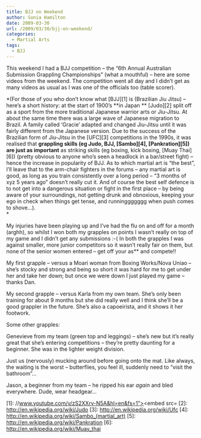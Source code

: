 ```yaml
---
title: BJJ on Weekend
author: Sonia Hamilton
date: 2009-03-30
url: /2009/03/30/bjj-on-weekend/
categories:
  - Martial Arts
tags:
  - BJJ
---
```

This weekend I had a BJJ competition &#8211; the &#8220;6th Annual Australian Submission Grappling Championships&#8221; (what a mouthful) &#8211; here are some videos from the weekend. The competition went all day and I didn&#8217;t get as many videos as usual as I was one of the officials too (table scorer).

*(For those of you who don&#8217;t know what [BJJ][1] is (Brazilian Jiu Jitsu) &#8211; here&#8217;s a short history: at the start of 1900&#8217;s **in Japan ** [Judo][2] split off as a sport from the more traditional Japanese warrior arts or Jiu-Jitsu. At about the same time there was a large wave of Japanese migration to Brazil. A family called &#8216;Gracie&#8217; adapted and changed Jiu-Jitsu until it was fairly different from the Japanese version. Due to the success of the Brazilian form of Jiu-Jitsu in the [UFC][3] competitions in the 1990s, it was realised that **grappling skills (eg Judo, BJJ, [Sambo][4], [Pankration][5]) are just as important** as striking skills (eg boxing, kick boxing, [Muay Thai][6]) (pretty obvious to anyone who&#8217;s seen a headlock in a bar/street fight) &#8211; hence the increase in popularity of BJJ. As to which martial art is &#8220;the best&#8221;, I&#8217;ll leave that to the arm-chair fighters in the forums &#8211; any martial art is good, as long as you train consistently over a long period &#8211; &#8220;3 months of xyz 5 years ago&#8221; doesn&#8217;t really cut it. And of course the best self defence is to not get into a dangerous situation or fight in the first place &#8211; by being aware of your surroundings, not getting drunk and obnoxious, keeping your ego in check when things get tense, and runninggggggg when push comes to shove&#8230;).  
*

My injuries have been playing up and I&#8217;ve had the flu on and off for a month (arghh), so whilst I won both my grapples on points I wasn&#8217;t really on top of my game and I didn&#8217;t get any submissions :-( In both the grapples I was against smaller, more junior competitors so it wasn&#8217;t really fair on them, but none of the senior women entered &#8211; get off your as** and compete!!

My first grapple &#8211; versus a Moari woman from Boxing Works/Nova Uniao &#8211; she&#8217;s stocky and strong and being so short it was hard for me to get under her and take her down; but once we were down I just played my game &#8211; thanks Dan.

<span class="youtube"></span>

My second grapple &#8211; versus Karla from my own team. She&#8217;s only been training for about 9 months but she did really well and I think she&#8217;ll be a good grappler in the future. She&#8217;s also a capoeirista, and it shows it her footwork.

<span class="youtube"></span>

Some other grapples:

Genevieve from my team (green top and leggings) &#8211; she&#8217;s new but it&#8217;s really great that she&#8217;s entering competitions &#8211; they&#8217;re pretty daunting for a beginner. She was in the lighter weight division.

<span class="youtube"></span>

Just us (nervously) mucking around before going onto the mat. Like always, the waiting is the worst &#8211; butterflies, you feel ill, suddenly need to &#8220;visit the bathroom&#8221;&#8230;

<span class="youtube"></span>

Jason, a beginner from my team &#8211; he ripped his ear *again* and bled everywhere. Dude, wear headgear&#8230;

<span class="youtube"></span>

 [1]: //www.youtube.com/v/zS2XXrv-N5A&hl=en&fs=1"></param><param name="allowFullScreen" value="true"></param><param name="allowscriptaccess" value="always"></param><embed src=
 [2]: http://en.wikipedia.org/wiki/Judo
 [3]: http://en.wikipedia.org/wiki/Ufc
 [4]: http://en.wikipedia.org/wiki/Sambo_(martial_art)
 [5]: http://en.wikipedia.org/wiki/Pankration
 [6]: http://en.wikipedia.org/wiki/Muay_thai
